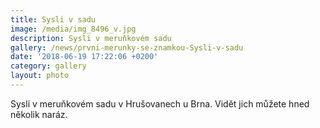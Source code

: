 ```yaml
---
title: Sysli v sadu
image: /media/img_8496_v.jpg
description: Sysli v meruňkovém sadu
gallery: /news/prvni-merunky-se-znamkou-Sysli-v-sadu
date: '2018-06-19 17:22:06 +0200'
category: gallery
layout: photo
---
```

Sysli v meruňkovém sadu v Hrušovanech u Brna. Vidět jich můžete hned několik naráz.
